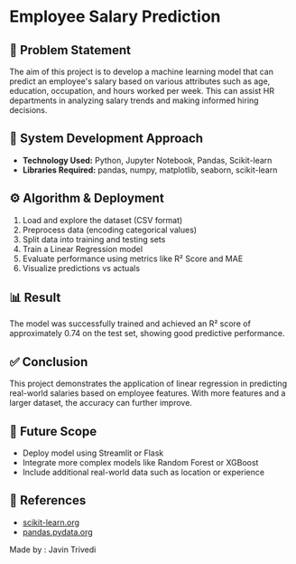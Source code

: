   <h1>Employee Salary Prediction</h1>

   <h2>📌 Problem Statement</h2>
    <p>The aim of this project is to develop a machine learning model that can predict an employee's salary based on various attributes such as age, education, occupation, and hours worked per week. This can assist HR departments in analyzing salary trends and making informed hiring decisions.</p>

   <h2>🔧 System Development Approach</h2>
    <ul>
        <li><strong>Technology Used:</strong> Python, Jupyter Notebook, Pandas, Scikit-learn</li>
        <li><strong>Libraries Required:</strong> pandas, numpy, matplotlib, seaborn, scikit-learn</li>
    </ul>

   <h2>⚙️ Algorithm & Deployment</h2>
    <ol>
        <li>Load and explore the dataset (CSV format)</li>
        <li>Preprocess data (encoding categorical values)</li>
        <li>Split data into training and testing sets</li>
        <li>Train a Linear Regression model</li>
        <li>Evaluate performance using metrics like R² Score and MAE</li>
        <li>Visualize predictions vs actuals</li>
    </ol>

   <h2>📊 Result</h2>
    <p>The model was successfully trained and achieved an R² score of approximately 0.74 on the test set, showing good predictive performance.</p>

  <h2>✅ Conclusion</h2>
    <p>This project demonstrates the application of linear regression in predicting real-world salaries based on employee features. With more features and a larger dataset, the accuracy can further improve.</p>

  <h2>🔮 Future Scope</h2>
    <ul>
        <li>Deploy model using Streamlit or Flask</li>
        <li>Integrate more complex models like Random Forest or XGBoost</li>
        <li>Include additional real-world data such as location or experience</li>
    </ul>

   <h2>🔗 References</h2>
    <ul>
        <li><a href="https://scikit-learn.org">scikit-learn.org</a></li>
        <li><a href="https://pandas.pydata.org">pandas.pydata.org</a></li>
    </ul>

Made by : Javin Trivedi
